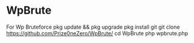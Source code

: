 # WpBrute
For Wp Bruteforce 
pkg update && pkg upgrade 
pkg install git
git clone https://github.com/Prize0neZero/WpBrute/
cd WpBrute
php wpbrute.php
